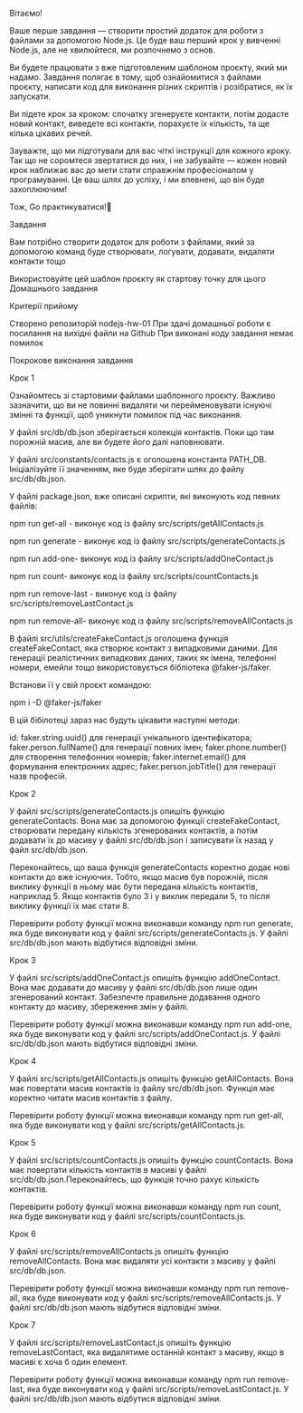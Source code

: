 Вітаємо!



Ваше перше завдання — створити простий додаток для роботи з файлами за допомогою Node.js. Це буде ваш перший крок у вивченні Node.js, але не хвилюйтеся, ми розпочнемо з основ.



Ви будете працювати з вже підготовленим шаблоном проєкту, який ми надамо. Завдання полягає в тому, щоб ознайомитися з файлами проєкту, написати код для виконання різних скриптів і розібратися, як їх запускати.



Ви підете крок за кроком: спочатку згенеруєте контакти, потім додасте новий контакт, виведете всі контакти, порахуєте їх кількість, та ще кілька цікавих речей.

Зауважте, що ми підготували для вас чіткі інструкції для кожного кроку. Так що не соромтеся звертатися до них, і не забувайте — кожен новий крок наближає вас до мети стати справжнім професіоналом у програмуванні. Це ваш шлях до успіху, і ми впевнені, що він буде захоплюючим!



Тож, Go практикуватися!🌟



Завдання



Вам потрібно створити додаток для роботи з файлами, який за допомогою команд буде створювати, логувати, додавати, видаляти контакти тощо

Використовуйте цей шаблон проєкту як стартову точку для цього Домашнього завдання



Критерії прийому



Створено репозиторій nodejs-hw-01
При здачі домашньої роботи є посилання на вихідні файли на Github
При виконані коду завдання немає помилок


Покрокове виконання завдання



Крок 1



Ознайомтесь зі стартовими файлами шаблонного проєкту. Важливо зазначити, що ви не повинні видаляти чи перейменовувати існуючі змінні та функції, щоб уникнути помилок під час виконання.



У файлі src/db/db.json зберігається колекція контактів. Поки що там порожній масив, але ви будете його далі наповнювати.



У файлі src/constants/contacts.js є оголошена константа PATH_DB. Ініціалізуйте її значенням, яке буде зберігати шлях до файлу src/db/db.json.



У файлі package.json, вже описані скрипти, які виконують код певних файлів:

npm run get-all - виконує код із файлу src/scripts/getAllContacts.js

npm run generate - виконує код із файлу src/scripts/generateContacts.js

npm run add-one- виконує код із файлу src/scripts/addOneContact.js

npm run count- виконує код із файлу src/scripts/countContacts.js

npm run remove-last - виконує код із файлу src/scripts/removeLastContact.js

npm run remove-all- виконує код із файлу src/scripts/removeAllContacts.js





В файлі src/utils/createFakeContact.js оголошена функція createFakeContact, яка створює контакт з випадковими даними. Для генерації реалістичних випадкових даних, таких як імена, телефонні номери, емейли тощо використовується бібліотека @faker-js/faker.



Встанови її у свій проєкт командою:

npm i -D @faker-js/faker



В цій бібілотеці зараз нас будуть цікавити наступні методи:

id: faker.string.uuid() для генерації унікального ідентифікатора;
faker.person.fullName() для генерації повних імен;
faker.phone.number() для створення телефонних номерів;
faker.internet.email() для формування електронних адрес;
faker.person.jobTitle() для генерації назв професій.


Крок 2



У файлі src/scripts/generateContacts.js опишіть функцію generateContacts. Вона має за допомогою функції createFakeContact, створювати передану кількість згенерованих контактів, а потім додавати їх до масиву у файлі src/db/db.json і записувати їх назад у файл src/db/db.json.



Переконайтесь, що ваша функція generateContacts коректно додає нові контакти до вже існуючих. Тобто, якщо масив був порожній, після виклику функції в ньому має бути передана кількість контактів, наприклад 5. Якщо контактів було 3 і у виклик передали 5, то після виклику функції їх має стати 8.



Перевірити роботу функції можна виконавши команду npm run generate, яка буде виконувати код у файлі src/scripts/generateContacts.js. У файлі src/db/db.json мають відбутися відповідні зміни.



Крок 3



У файлі src/scripts/addOneContact.js опишіть функцію addOneContact. Вона має додавати до масиву у файлі src/db/db.json лише один згенерований контакт. Забезпечте правильне додавання одного контакту до масиву, збереження змін у файлі.



Перевірити роботу функції можна виконавши команду npm run add-one, яка буде виконувати код у файлі src/scripts/addOneContact.js. У файлі src/db/db.json мають відбутися відповідні зміни.



Крок 4



У файлі src/scripts/getAllContacts.js опишіть функцію getAllContacts. Вона має повертати масив контактів із файлу src/db/db.json. Функція має коректно читати масив контактів з файлу.



Перевірити роботу функції можна виконавши команду npm run get-all, яка буде виконувати код у файлі src/scripts/getAllContacts.js.



Крок 5



У файлі src/scripts/countContacts.js опишіть функцію countContacts. Вона має повертати кількість контактів в масиві у файлі src/db/db.json.Переконайтесь, що функція точно рахує кількість контактів.

Перевірити роботу функції можна виконавши команду npm run count, яка буде виконувати код у файлі src/scripts/countContacts.js.



Крок 6



У файлі src/scripts/removeAllContacts.js опишіть функцію removeAllContacts. Вона має видаляти усі контакти з масиву у файлі src/db/db.json.



Перевірити роботу функції можна виконавши команду npm run remove-all, яка буде виконувати код у файлі src/scripts/removeAllContacts.js. У файлі src/db/db.json мають відбутися відповідні зміни.



Крок 7



У файлі src/scripts/removeLastContact.js опишіть функцію removeLastContact, яка видалятиме останній контакт з масиву, якщо в масиві є хоча б один елемент.



Перевірити роботу функції можна виконавши команду npm run remove-last, яка буде виконувати код у файлі src/scripts/removeLastContact.js. У файлі src/db/db.json мають відбутися відповідні зміни.
